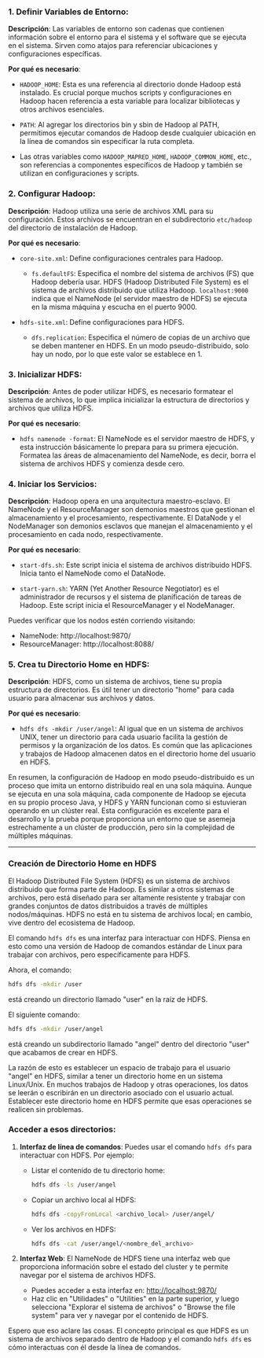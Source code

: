 ### 1. Definir Variables de Entorno:

**Descripción**: Las variables de entorno son cadenas que contienen información sobre el entorno para el sistema y el software que se ejecuta en el sistema. Sirven como atajos para referenciar ubicaciones y configuraciones específicas.

**Por qué es necesario**: 
- `HADOOP_HOME`: Esta es una referencia al directorio donde Hadoop está instalado. Es crucial porque muchos scripts y configuraciones en Hadoop hacen referencia a esta variable para localizar bibliotecas y otros archivos esenciales.
  
- `PATH`: Al agregar los directorios bin y sbin de Hadoop al PATH, permitimos ejecutar comandos de Hadoop desde cualquier ubicación en la línea de comandos sin especificar la ruta completa.

- Las otras variables como `HADOOP_MAPRED_HOME`, `HADOOP_COMMON_HOME`, etc., son referencias a componentes específicos de Hadoop y también se utilizan en configuraciones y scripts.

### 2. Configurar Hadoop:

**Descripción**: Hadoop utiliza una serie de archivos XML para su configuración. Estos archivos se encuentran en el subdirectorio `etc/hadoop` del directorio de instalación de Hadoop.

**Por qué es necesario**:
- `core-site.xml`: Define configuraciones centrales para Hadoop.
  - `fs.defaultFS`: Especifica el nombre del sistema de archivos (FS) que Hadoop debería usar. HDFS (Hadoop Distributed File System) es el sistema de archivos distribuido que utiliza Hadoop. `localhost:9000` indica que el NameNode (el servidor maestro de HDFS) se ejecuta en la misma máquina y escucha en el puerto 9000.
  
- `hdfs-site.xml`: Define configuraciones para HDFS.
  - `dfs.replication`: Especifica el número de copias de un archivo que se deben mantener en HDFS. En un modo pseudo-distribuido, solo hay un nodo, por lo que este valor se establece en 1.

### 3. Inicializar HDFS:

**Descripción**: Antes de poder utilizar HDFS, es necesario formatear el sistema de archivos, lo que implica inicializar la estructura de directorios y archivos que utiliza HDFS.

**Por qué es necesario**:
- `hdfs namenode -format`: El NameNode es el servidor maestro de HDFS, y esta instrucción básicamente lo prepara para su primera ejecución. Formatea las áreas de almacenamiento del NameNode, es decir, borra el sistema de archivos HDFS y comienza desde cero.

### 4. Iniciar los Servicios:

**Descripción**: Hadoop opera en una arquitectura maestro-esclavo. El NameNode y el ResourceManager son demonios maestros que gestionan el almacenamiento y el procesamiento, respectivamente. El DataNode y el NodeManager son demonios esclavos que manejan el almacenamiento y el procesamiento en cada nodo, respectivamente.

**Por qué es necesario**:
- `start-dfs.sh`: Este script inicia el sistema de archivos distribuido HDFS. Inicia tanto el NameNode como el DataNode.
  
- `start-yarn.sh`: YARN (Yet Another Resource Negotiator) es el administrador de recursos y el sistema de planificación de tareas de Hadoop. Este script inicia el ResourceManager y el NodeManager.


Puedes verificar que los nodos estén corriendo visitando:

* NameNode: http://localhost:9870/
* ResourceManager: http://localhost:8088/


### 5. Crea tu Directorio Home en HDFS:

**Descripción**: HDFS, como un sistema de archivos, tiene su propia estructura de directorios. Es útil tener un directorio "home" para cada usuario para almacenar sus archivos y datos.

**Por qué es necesario**:
- `hdfs dfs -mkdir /user/angel`: Al igual que en un sistema de archivos UNIX, tener un directorio para cada usuario facilita la gestión de permisos y la organización de los datos. Es común que las aplicaciones y trabajos de Hadoop almacenen datos en el directorio home del usuario en HDFS.

En resumen, la configuración de Hadoop en modo pseudo-distribuido es un proceso que imita un entorno distribuido real en una sola máquina. Aunque se ejecuta en una sola máquina, cada componente de Hadoop se ejecuta en su propio proceso Java, y HDFS y YARN funcionan como si estuvieran operando en un clúster real. Esta configuración es excelente para el desarrollo y la prueba porque proporciona un entorno que se asemeja estrechamente a un clúster de producción, pero sin la complejidad de múltiples máquinas.


---


### Creación de Directorio Home en HDFS

El Hadoop Distributed File System (HDFS) es un sistema de archivos distribuido que forma parte de Hadoop. Es similar a otros sistemas de archivos, pero está diseñado para ser altamente resistente y trabajar con grandes conjuntos de datos distribuidos a través de múltiples nodos/máquinas. HDFS no está en tu sistema de archivos local; en cambio, vive dentro del ecosistema de Hadoop.

El comando `hdfs dfs` es una interfaz para interactuar con HDFS. Piensa en esto como una versión de Hadoop de comandos estándar de Linux para trabajar con archivos, pero específicamente para HDFS.

Ahora, el comando:
```bash
hdfs dfs -mkdir /user
```
está creando un directorio llamado "user" en la raíz de HDFS.

El siguiente comando:
```bash
hdfs dfs -mkdir /user/angel
```
está creando un subdirectorio llamado "angel" dentro del directorio "user" que acabamos de crear en HDFS. 

La razón de esto es establecer un espacio de trabajo para el usuario "angel" en HDFS, similar a tener un directorio home en un sistema Linux/Unix. En muchos trabajos de Hadoop y otras operaciones, los datos se leerán o escribirán en un directorio asociado con el usuario actual. Establecer este directorio home en HDFS permite que esas operaciones se realicen sin problemas.

### Acceder a esos directorios:

1. **Interfaz de línea de comandos**: Puedes usar el comando `hdfs dfs` para interactuar con HDFS. Por ejemplo:

   - Listar el contenido de tu directorio home:
     ```bash
     hdfs dfs -ls /user/angel
     ```

   - Copiar un archivo local al HDFS:
     ```bash
     hdfs dfs -copyFromLocal <archivo_local> /user/angel/
     ```

   - Ver los archivos en HDFS:
     ```bash
     hdfs dfs -cat /user/angel/<nombre_del_archivo>
     ```

2. **Interfaz Web**: El NameNode de HDFS tiene una interfaz web que proporciona información sobre el estado del cluster y te permite navegar por el sistema de archivos HDFS.

   - Puedes acceder a esta interfaz en: [http://localhost:9870/](http://localhost:9870/)
   - Haz clic en "Utilidades" o "Utilities" en la parte superior, y luego selecciona "Explorar el sistema de archivos" o "Browse the file system" para ver y navegar por el contenido de HDFS.

Espero que eso aclare las cosas. El concepto principal es que HDFS es un sistema de archivos separado dentro de Hadoop y el comando `hdfs dfs` es cómo interactuas con él desde la línea de comandos.